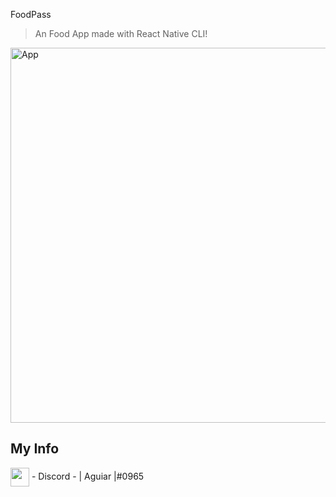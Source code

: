 FoodPass
> An Food App made with React Native CLI!
<div style="display: flex">


<img height= '600em' src="https://media.discordapp.net/attachments/955093666807054386/1036038770123878441/198854008-f03dfb9d-f105-4829-a21b-1aae9796a003.gif" alt="App">




</div>



 
 ## My Info
 <img height="30em" align="center"  src="https://media.discordapp.net/attachments/955093666807054386/1021046330078011432/discord-logo-4-1.png?width=533&height=533" /> - Discord - | Aguiar |#0965
